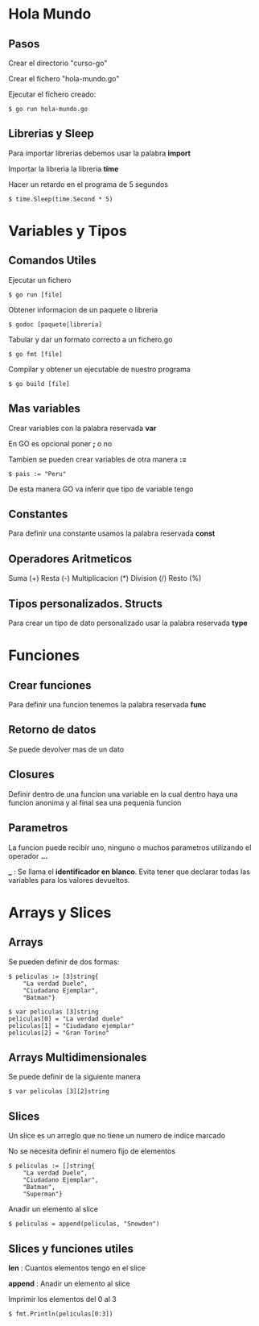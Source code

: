 Hola Mundo
===

## Pasos

Crear el directorio "curso-go"

Crear el fichero "hola-mundo.go"

Ejecutar el fichero creado:
    
    $ go run hola-mundo.go

## Librerias y Sleep

Para importar librerias debemos usar la palabra **import**

Importar la libreria la libreria **time**

Hacer un retardo en el programa de 5 segundos

    $ time.Sleep(time.Second * 5)

Variables y Tipos
===

## Comandos Utiles

Ejecutar un fichero 

    $ go run [file]

Obtener informacion de un paquete o libreria

    $ godoc [paquete|libreria]

Tabular y dar un formato correcto a un fichero.go

    $ go fmt [file]

Compilar y obtener un ejecutable de nuestro programa

    $ go build [file]

## Mas variables

Crear variables con la palabra reservada **var**

En GO es opcional poner **;** o no

Tambien se pueden crear variables de otra manera **:=**

    $ pais := "Peru"

De esta manera GO va inferir que tipo de variable tengo

## Constantes

Para definir una constante usamos la palabra reservada **const**

## Operadores Aritmeticos

Suma (+)
Resta (-)
Multiplicacion (*)
Division (/)
Resto (%)

## Tipos personalizados. Structs

Para crear un tipo de dato personalizado usar la palabra reservada **type**

Funciones
===

## Crear funciones

Para definir una funcion tenemos la palabra reservada **func**

## Retorno de datos

Se puede devolver mas de un dato

## Closures

Definir dentro de una funcion una variable en la cual dentro haya una funcion anonima y al final sea una pequenia funcion

## Parametros

La funcion puede recibir uno, ninguno o muchos parametros utilizando el operador **...**

**_** : Se llama el **identificador en blanco**. Evita tener que declarar todas las variables para los valores devueltos.

Arrays y Slices
===

## Arrays

Se pueden definir de dos formas:

    $ peliculas := [3]string{
        "La verdad Duele", 
        "Ciudadano Ejemplar", 
        "Batman"}

    $ var peliculas [3]string
    peliculas[0] = "La verdad duele"
	peliculas[1] = "Ciudadano ejemplar"
	peliculas[2] = "Gran Torino"

## Arrays Multidimensionales

Se puede definir de la siguiente manera

    $ var peliculas [3][2]string

## Slices

Un slice es un arreglo que no tiene un numero de indice marcado

No se necesita definir el numero fijo de elementos

    $ peliculas := []string{
		"La verdad Duele",
		"Ciudadano Ejemplar",
		"Batman",
		"Superman"}

Anadir un elemento al slice

    $ peliculas = append(peliculas, "Snowden")

## Slices y funciones utiles

**len** : Cuantos elementos tengo en el slice

**append** : Anadir un elemento al slice

Imprimir los elementos del 0 al 3

    $ fmt.Println(peliculas[0:3])